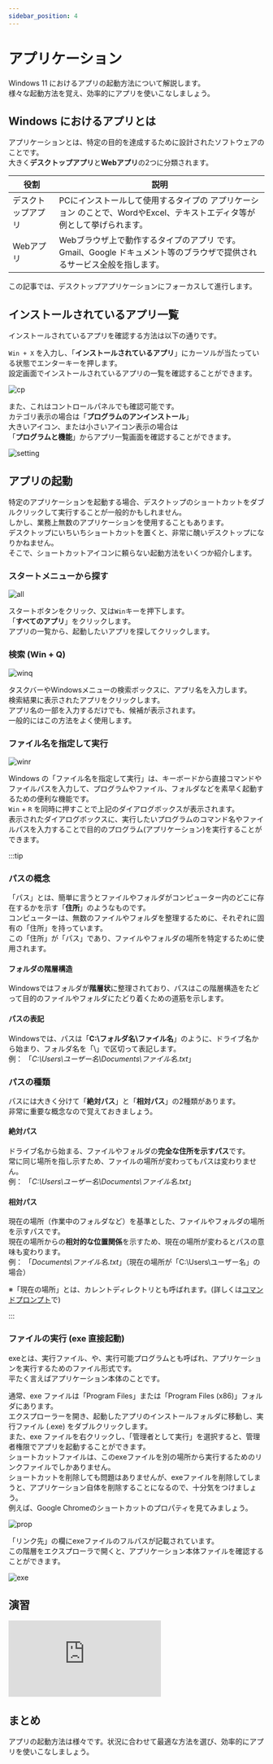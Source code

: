 ```yaml
---
sidebar_position: 4
---
```


# アプリケーション

Windows 11 におけるアプリの起動方法について解説します。  
様々な起動方法を覚え、効率的にアプリを使いこなしましょう。

## Windows におけるアプリとは
アプリケーションとは、特定の目的を達成するために設計されたソフトウェアのことです。  
大きく**デスクトップアプリ**と**Webアプリ**の2つに分類されます。

|役割|説明|
|---|---|
|デスクトップアプリ|PCにインストールして使用するタイプの アプリケーション のことで、WordやExcel、テキストエディタ等が例として挙げられます。|
|Webアプリ|Webブラウザ上で動作するタイプのアプリ です。<br />Gmail、Google ドキュメント等のブラウザで提供されるサービス全般を指します。|

この記事では、デスクトップアプリケーションにフォーカスして進行します。

## インストールされているアプリ一覧
インストールされているアプリを確認する方法は以下の通りです。

`Win + X` を入力し、「**インストールされているアプリ**」にカーソルが当たっている状態でエンターキーを押します。  
設定画面でインストールされているアプリの一覧を確認することができます。

![cp](./img/cp.png)

また、これはコントロールパネルでも確認可能です。  
カテゴリ表示の場合は「**プログラムのアンインストール**」  
大きいアイコン、または小さいアイコン表示の場合は  
「**プログラムと機能**」からアプリ一覧画面を確認することができます。

![setting](./img/setting.png)

## アプリの起動
特定のアプリケーションを起動する場合、デスクトップのショートカットをダブルクリックして実行することが一般的かもしれません。  
しかし、業務上無数のアプリケーションを使用することもあります。  
デスクトップにいちいちショートカットを置くと、非常に醜いデスクトップになりかねません。  
そこで、ショートカットアイコンに頼らない起動方法をいくつか紹介します。

### スタートメニューから探す

![all](./img/appall.png)

スタートボタンをクリック、又は`Win`キーを押下します。  
「**すべてのアプリ**」をクリックします。  
アプリの一覧から、起動したいアプリを探してクリックします。

### 検索 (Win + Q)

![winq](./img/winq.png)

タスクバーやWindowsメニューの検索ボックスに、アプリ名を入力します。  
検索結果に表示されたアプリをクリックします。  
アプリ名の一部を入力するだけでも、候補が表示されます。  
一般的にはこの方法をよく使用します。

### ファイル名を指定して実行

![winr](./img/winr.png)

Windows の「ファイル名を指定して実行」は、キーボードから直接コマンドやファイルパスを入力して、プログラムやファイル、フォルダなどを素早く起動するための便利な機能です。  
`Win` + `R` を同時に押すことで上記のダイアログボックスが表示されます。  
表示されたダイアログボックスに、実行したいプログラムのコマンド名やファイルパスを入力することで目的のプログラム(アプリケーション)を実行することができます。  

:::tip
### パスの概念
「パス」とは、簡単に言うとファイルやフォルダがコンピューター内のどこに存在するかを示す「**住所**」のようなものです。  
コンピューターは、無数のファイルやフォルダを整理するために、それぞれに固有の「住所」を持っています。  
この「住所」が「パス」であり、ファイルやフォルダの場所を特定するために使用されます。
#### フォルダの階層構造
Windowsではフォルダが**階層状**に整理されており、パスはこの階層構造をたどって目的のファイルやフォルダにたどり着くための道筋を示します。
#### パスの表記
Windowsでは、パスは「**C:\フォルダ名\ファイル名**」のように、ドライブ名から始まり、フォルダ名を「\」で区切って表記します。  
例： 「*C:\Users\ユーザー名\Documents\ファイル名.txt*」

### パスの種類
パスには大きく分けて「**絶対パス**」と「**相対パス**」の2種類があります。  
非常に重要な概念なので覚えておきましょう。

#### 絶対パス
ドライブ名から始まる、ファイルやフォルダの**完全な住所を示すパス**です。  
常に同じ場所を指し示すため、ファイルの場所が変わってもパスは変わりません。  
例： 「*C:\Users\ユーザー名\Documents\ファイル名.txt*」
#### 相対パス
現在の場所（作業中のフォルダなど）を基準とした、ファイルやフォルダの場所を示すパスです。  
現在の場所からの**相対的な位置関係**を示すため、現在の場所が変わるとパスの意味も変わります。  
例： 「*Documents\ファイル名.txt*」（現在の場所が「C:\Users\ユーザー名」の場合）  

※「現在の場所」とは、カレントディレクトリとも呼ばれます。(詳しくは[コマンドプロンプト](./page7.md)で)

:::

### ファイルの実行 (exe 直接起動)
exeとは、実行ファイル、や、実行可能プログラムとも呼ばれ、アプリケーションを実行するためのファイル形式です。  
平たく言えばアプリケーション本体のことです。

通常、exe ファイルは「Program Files」または「Program Files (x86)」フォルダにあります。  
エクスプローラーを開き、起動したアプリのインストールフォルダに移動し、実行ファイル (.exe) をダブルクリックします。  
また、exe ファイルを右クリックし、「管理者として実行」を選択すると、管理者権限でアプリを起動することができます。  
ショートカットファイルは、このexeファイルを別の場所から実行するためのリンクファイルでしかありません。  
ショートカットを削除しても問題はありませんが、exeファイルを削除してしまうと、アプリケーション自体を削除することになるので、十分気をつけましょう。  
例えば、Google Chromeのショートカットのプロパティを見てみましょう。  

![prop](./img/property.png)

「リンク先」の欄にexeファイルのフルパスが記載されています。  
この階層をエクスプローラで開くと、アプリケーション本体ファイルを確認することができます。

![exe](./img/exe.png)

## 演習
<iframe class="youtube-16-9" src="https://www.youtube.com/embed/3FN4mhQTZYA?si=PY9D1Oz7n9sxXUfe" title="YouTube video player" frameborder="0" allow="accelerometer; autoplay; clipboard-write; encrypted-media; gyroscope; picture-in-picture; web-share" referrerpolicy="strict-origin-when-cross-origin" allowfullscreen="true"></iframe>



## まとめ
アプリの起動方法は様々です。状況に合わせて最適な方法を選び、効率的にアプリを使いこなしましょう。

